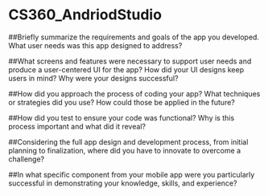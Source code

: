 # CS360_AndriodStudio

##Briefly summarize the requirements and goals of the app you developed. What user needs was this app designed to address?

##What screens and features were necessary to support user needs and produce a user-centered UI for the app? How did your UI designs keep users in mind? Why were your designs successful?

##How did you approach the process of coding your app? What techniques or strategies did you use? How could those be applied in the future?

##How did you test to ensure your code was functional? Why is this process important and what did it reveal?

##Considering the full app design and development process, from initial planning to finalization, where did you have to innovate to overcome a challenge?

##In what specific component from your mobile app were you particularly successful in demonstrating your knowledge, skills, and experience?
